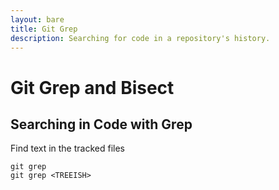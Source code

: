```yaml
---
layout: bare
title: Git Grep
description: Searching for code in a repository's history.
---
```


# Git Grep and Bisect

## Searching in Code with Grep

Find text in the tracked files

    git grep
    git grep <TREEISH>
